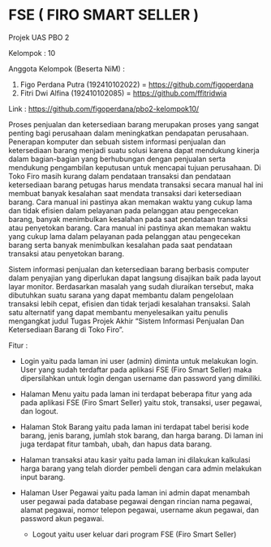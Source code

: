 # FSE ( FIRO SMART SELLER )
Projek UAS PBO 2

Kelompok : 10

Anggota Kelompok (Beserta NiM) :
1. Figo Perdana Putra (192410102022) = https://github.com/figoperdana
2. Fitri Dwi Alfina (192410102085) = https://github.com/ffitridwia

Link : https://github.com/figoperdana/pbo2-kelompok10/


  Proses penjualan dan ketersediaan barang merupakan proses yang sangat penting bagi perusahaan dalam meningkatkan pendapatan perusahaan. Penerapan komputer dan sebuah sistem informasi penjualan dan ketersediaan barang menjadi suatu solusi karena dapat mendukung kinerja dalam bagian-bagian yang berhubungan dengan penjualan serta mendukung pengambilan keputusan untuk mencapai tujuan perusahaan. Di Toko Firo masih kurang dalam pendataan transaksi dan pendataan ketersediaan barang petugas harus mendata transaksi secara manual hal ini membuat banyak kesalahan saat mendata transaksi dari ketersediaan barang. Cara manual ini pastinya akan memakan waktu yang cukup lama dan tidak efisien dalam pelayanan pada pelanggan atau pengecekan barang, banyak menimbulkan kesalahan pada saat pendataan transaksi atau penyetokan barang. Cara manual ini pastinya akan memakan waktu yang cukup lama dalam pelayanan pada pelanggan atau pengecekan barang serta banyak menimbulkan kesalahan pada saat pendataan transaksi atau penyetokan barang. 
  
  Sistem informasi penjualan dan ketersediaan barang berbasis computer dalam penyajian yang diperlukan dapat langsung disajikan baik pada layout layar monitor. Berdasarkan masalah yang sudah diuraikan tersebut, maka dibutuhkan suatu sarana yang dapat membantu dalam pengelolaan transaksi lebih cepat, efisien dan tidak terjadi kesalahan transaksi. Salah satu alternatif yang dapat membantu menyelesaikan yaitu penulis mengangkat judul Tugas Projek Akhir “Sistem Informasi Penjualan Dan Ketersediaan Barang di Toko Firo”.


Fitur : 

- Login yaitu pada laman ini user (admin) diminta untuk melakukan login. User
  yang sudah terdaftar pada aplikasi FSE (Firo Smart Seller) maka dipersilahkan 
  untuk login dengan username dan password yang dimiliki.

- Halaman Menu yaitu pada laman ini terdapat beberapa fitur yang ada pada 
  aplikasi FSE (Firo Smart Seller) yaitu stok, transaksi, user pegawai, dan 
  logout.

- Halaman Stok Barang yaitu pada laman ini terdapat tabel berisi kode barang, 
  jenis barang, jumlah stok barang, dan harga barang. Di laman ini juga terdapat 
  fitur tambah, ubah, dan hapus data barang.

- Halaman transaksi atau kasir yaitu pada laman ini dilakukan kalkulasi harga 
  barang yang telah diorder pembeli dengan cara admin melakukan input 
  barang.

- Halaman User Pegawai yaitu pada laman ini admin dapat menambah user 
  pegawai pada database pegawai dengan rincian nama pegawai, alamat 
  pegawai, nomor telepon pegawai, username akun pegawai, dan password akun 
  pegawai.
  
  - Logout yaitu user keluar dari program FSE (Firo Smart Seller)


